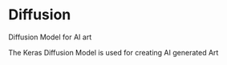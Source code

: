 # Diffusion
Diffusion Model for AI art

The Keras Diffusion Model is used for creating AI generated Art
